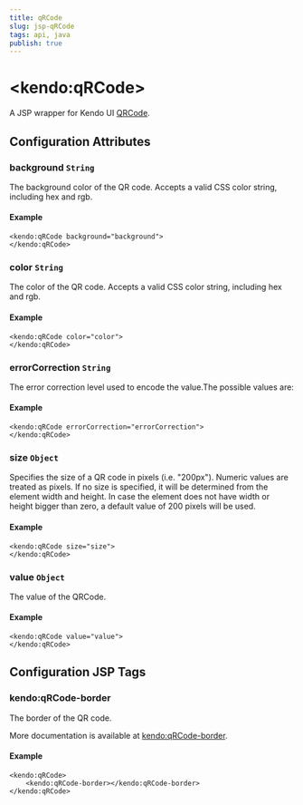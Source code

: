 ```yaml
---
title: qRCode
slug: jsp-qRCode
tags: api, java
publish: true
---
```


# \<kendo:qRCode\>
A JSP wrapper for Kendo UI [QRCode](/api/dataviz/qrcode).

## Configuration Attributes

### background `String`

The background color of the QR code. Accepts a valid CSS color string, including hex and rgb.

#### Example
    <kendo:qRCode background="background">
    </kendo:qRCode>

### color `String`

The color of the QR code. Accepts a valid CSS color string, including hex and rgb.

#### Example
    <kendo:qRCode color="color">
    </kendo:qRCode>

### errorCorrection `String`

The error correction level used to encode the value.The possible values are:

#### Example
    <kendo:qRCode errorCorrection="errorCorrection">
    </kendo:qRCode>

### size `Object`

Specifies the size of a QR code in pixels (i.e. "200px"). Numeric values are treated as pixels. If no size is specified, it will be determined from the element width and height. In case the element does not have width or height bigger than zero, a default value of 200 pixels will be used.

#### Example
    <kendo:qRCode size="size">
    </kendo:qRCode>

### value `Object`

The value of the QRCode.

#### Example
    <kendo:qRCode value="value">
    </kendo:qRCode>


##  Configuration JSP Tags

### kendo:qRCode-border

The border of the QR code.

More documentation is available at [kendo:qRCode-border](qrcode/border).

#### Example

    <kendo:qRCode>
        <kendo:qRCode-border></kendo:qRCode-border>
    </kendo:qRCode>

